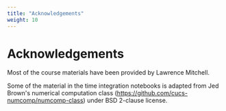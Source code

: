```yaml
---
title: "Acknowledgements"
weight: 10
---
```


# Acknowledgements

Most of the course materials have been provided by Lawrence Mitchell.

Some of the material in the time integration notebooks is adapted from
Jed Brown's numerical computation class
(https://github.com/cucs-numcomp/numcomp-class) under BSD 2-clause
license.

